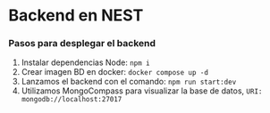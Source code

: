 # Backend en NEST

### Pasos para desplegar el backend
1. Instalar dependencias Node: `npm i`
2. Crear imagen BD en docker: `docker compose up -d`
3. Lanzamos el backend con el comando: `npm run start:dev`
4. Utilizamos MongoCompass para visualizar la base de datos, `URI: mongodb://localhost:27017`
